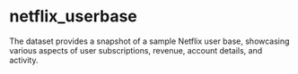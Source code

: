 # netflix_userbase
The dataset provides a snapshot of a sample Netflix user base, showcasing various aspects of user subscriptions, revenue, account details, and activity. 
